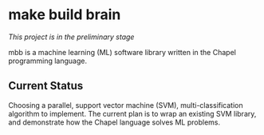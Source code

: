# make build brain

*This project is in the preliminary stage*

mbb is a machine learning (ML) software library written in the Chapel programming language.

## Current Status
Choosing a parallel, support vector machine (SVM), multi-classification algorithm to implement. The current plan is to wrap an existing SVM library, and demonstrate how the Chapel language solves ML problems.
